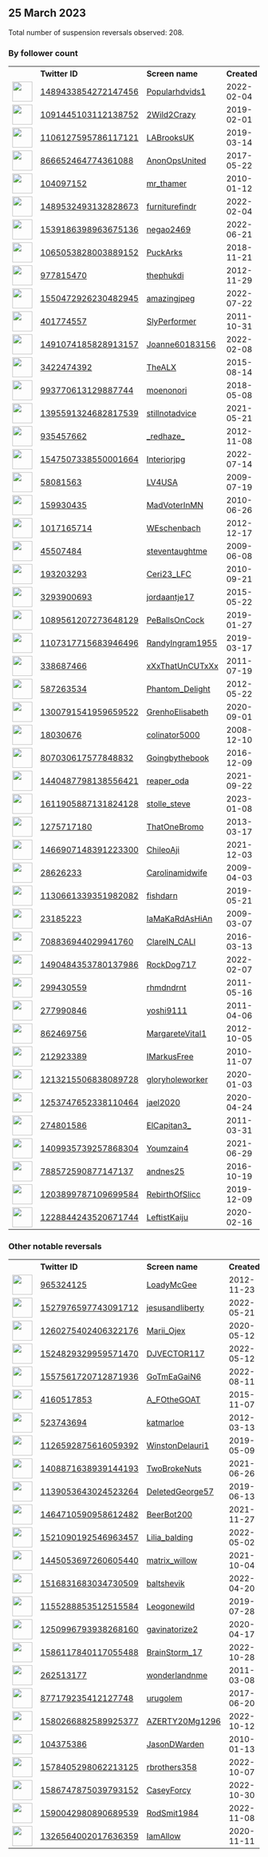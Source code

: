 
## 25 March 2023
Total number of suspension reversals observed: 208.

### By follower count
<table><tr><th></th><th align="left">Twitter ID</th><th align="left">Screen name</th>
<th align="left">Created</th><th align="left">Status</th><th align="left">Suspended</th><th align="left">Followers</th>
<tr><td><a href="https://pbs.twimg.com/profile_images/1663458856742309888/04-72H9e_normal.jpg"><img src="https://pbs.twimg.com/profile_images/1663458856742309888/04-72H9e_normal.jpg" width="40px" height="40px" align="center"/></a></td><td><a href="https://twitter.com/intent/user?user_id=1489433854272147456">1489433854272147456</a></td><td><a href="https://twitter.com/Popularhdvids1">Popularhdvids1</a></td><td>2022-02-04</td><td align="center"></td><td>2023-02-03</td><td>311945</td></tr>
<tr><td><a href="https://pbs.twimg.com/profile_images/1563410708125007872/VLMs5556_normal.jpg"><img src="https://pbs.twimg.com/profile_images/1563410708125007872/VLMs5556_normal.jpg" width="40px" height="40px" align="center"/></a></td><td><a href="https://twitter.com/intent/user?user_id=1091445103112138752">1091445103112138752</a></td><td><a href="https://twitter.com/2Wild2Crazy">2Wild2Crazy</a></td><td>2019-02-01</td><td align="center"></td><td>2023-01-27</td><td>265501</td></tr>
<tr><td><a href="https://pbs.twimg.com/profile_images/1638544368633085955/smRyyLZz_normal.jpg"><img src="https://pbs.twimg.com/profile_images/1638544368633085955/smRyyLZz_normal.jpg" width="40px" height="40px" align="center"/></a></td><td><a href="https://twitter.com/intent/user?user_id=1106127595786117121">1106127595786117121</a></td><td><a href="https://twitter.com/LABrooksUK">LABrooksUK</a></td><td>2019-03-14</td><td align="center"></td><td>2023-01-09</td><td>131993</td></tr>
<tr><td><a href="https://pbs.twimg.com/profile_images/1640922915225886720/qU925Bf3_normal.jpg"><img src="https://pbs.twimg.com/profile_images/1640922915225886720/qU925Bf3_normal.jpg" width="40px" height="40px" align="center"/></a></td><td><a href="https://twitter.com/intent/user?user_id=866652464774361088">866652464774361088</a></td><td><a href="https://twitter.com/AnonOpsUnited">AnonOpsUnited</a></td><td>2017-05-22</td><td align="center">🚫</td><td></td><td>75369</td></tr>
<tr><td><a href="https://pbs.twimg.com/profile_images/1519702312259923970/C_ju3Ej-_normal.jpg"><img src="https://pbs.twimg.com/profile_images/1519702312259923970/C_ju3Ej-_normal.jpg" width="40px" height="40px" align="center"/></a></td><td><a href="https://twitter.com/intent/user?user_id=104097152">104097152</a></td><td><a href="https://twitter.com/mr_thamer">mr_thamer</a></td><td>2010-01-12</td><td align="center"></td><td>2022-11-24</td><td>63042</td></tr>
<tr><td><a href="https://pbs.twimg.com/profile_images/1668403256119132162/OlXkwWil_normal.jpg"><img src="https://pbs.twimg.com/profile_images/1668403256119132162/OlXkwWil_normal.jpg" width="40px" height="40px" align="center"/></a></td><td><a href="https://twitter.com/intent/user?user_id=1489532493132828673">1489532493132828673</a></td><td><a href="https://twitter.com/furniturefindr">furniturefindr</a></td><td>2022-02-04</td><td align="center"></td><td>2022-03-11</td><td>54485</td></tr>
<tr><td><a href="https://pbs.twimg.com/profile_images/1638694471075352577/7x5KTfjb_normal.jpg"><img src="https://pbs.twimg.com/profile_images/1638694471075352577/7x5KTfjb_normal.jpg" width="40px" height="40px" align="center"/></a></td><td><a href="https://twitter.com/intent/user?user_id=1539186398963675136">1539186398963675136</a></td><td><a href="https://twitter.com/negao2469">negao2469</a></td><td>2022-06-21</td><td align="center">🔒</td><td>2023-03-03</td><td>27295</td></tr>
<tr><td><a href="https://pbs.twimg.com/profile_images/1515173772147494913/plAJChUL_normal.jpg"><img src="https://pbs.twimg.com/profile_images/1515173772147494913/plAJChUL_normal.jpg" width="40px" height="40px" align="center"/></a></td><td><a href="https://twitter.com/intent/user?user_id=1065053828003889152">1065053828003889152</a></td><td><a href="https://twitter.com/PuckArks">PuckArks</a></td><td>2018-11-21</td><td align="center">🚫</td><td>2022-06-29</td><td>23947</td></tr>
<tr><td><a href="https://pbs.twimg.com/profile_images/1452333958654533639/jK5ylg_Q_normal.jpg"><img src="https://pbs.twimg.com/profile_images/1452333958654533639/jK5ylg_Q_normal.jpg" width="40px" height="40px" align="center"/></a></td><td><a href="https://twitter.com/intent/user?user_id=977815470">977815470</a></td><td><a href="https://twitter.com/thephukdi">thephukdi</a></td><td>2012-11-29</td><td align="center"></td><td>2023-03-15</td><td>23153</td></tr>
<tr><td><a href="https://pbs.twimg.com/profile_images/1568678438185365505/rKakvut3_normal.jpg"><img src="https://pbs.twimg.com/profile_images/1568678438185365505/rKakvut3_normal.jpg" width="40px" height="40px" align="center"/></a></td><td><a href="https://twitter.com/intent/user?user_id=1550472926230482945">1550472926230482945</a></td><td><a href="https://twitter.com/amazingjpeg">amazingjpeg</a></td><td>2022-07-22</td><td align="center"></td><td>2022-09-16</td><td>18686</td></tr>
<tr><td><a href="https://pbs.twimg.com/profile_images/1659604622611300370/b8LqAq8W_normal.jpg"><img src="https://pbs.twimg.com/profile_images/1659604622611300370/b8LqAq8W_normal.jpg" width="40px" height="40px" align="center"/></a></td><td><a href="https://twitter.com/intent/user?user_id=401774557">401774557</a></td><td><a href="https://twitter.com/SlyPerformer">SlyPerformer</a></td><td>2011-10-31</td><td align="center">🚫</td><td>2023-03-22</td><td>15466</td></tr>
<tr><td><a href="https://pbs.twimg.com/profile_images/1491075031157420034/j6TImwhB_normal.jpg"><img src="https://pbs.twimg.com/profile_images/1491075031157420034/j6TImwhB_normal.jpg" width="40px" height="40px" align="center"/></a></td><td><a href="https://twitter.com/intent/user?user_id=1491074185828913157">1491074185828913157</a></td><td><a href="https://twitter.com/Joanne60183156">Joanne60183156</a></td><td>2022-02-08</td><td align="center"></td><td>2022-06-07</td><td>14584</td></tr>
<tr><td><a href="https://pbs.twimg.com/profile_images/977433954927161344/z6BS9F59_normal.jpg"><img src="https://pbs.twimg.com/profile_images/977433954927161344/z6BS9F59_normal.jpg" width="40px" height="40px" align="center"/></a></td><td><a href="https://twitter.com/intent/user?user_id=3422474392">3422474392</a></td><td><a href="https://twitter.com/TheALX">TheALX</a></td><td>2015-08-14</td><td align="center">🔒</td><td></td><td>14416</td></tr>
<tr><td><a href="https://pbs.twimg.com/profile_images/1264823539980480512/jk5-dbSg_normal.jpg"><img src="https://pbs.twimg.com/profile_images/1264823539980480512/jk5-dbSg_normal.jpg" width="40px" height="40px" align="center"/></a></td><td><a href="https://twitter.com/intent/user?user_id=993770613129887744">993770613129887744</a></td><td><a href="https://twitter.com/moenonori">moenonori</a></td><td>2018-05-08</td><td align="center"></td><td>2023-03-03</td><td>13314</td></tr>
<tr><td><a href="https://pbs.twimg.com/profile_images/1654088748831735809/7oE4hTRU_normal.jpg"><img src="https://pbs.twimg.com/profile_images/1654088748831735809/7oE4hTRU_normal.jpg" width="40px" height="40px" align="center"/></a></td><td><a href="https://twitter.com/intent/user?user_id=1395591324682817539">1395591324682817539</a></td><td><a href="https://twitter.com/stillnotadvice">stillnotadvice</a></td><td>2021-05-21</td><td align="center"></td><td>2023-03-22</td><td>13118</td></tr>
<tr><td><a href="https://pbs.twimg.com/profile_images/615975624188952576/M2L9hGNP_normal.jpg"><img src="https://pbs.twimg.com/profile_images/615975624188952576/M2L9hGNP_normal.jpg" width="40px" height="40px" align="center"/></a></td><td><a href="https://twitter.com/intent/user?user_id=935457662">935457662</a></td><td><a href="https://twitter.com/_redhaze_">_redhaze_</a></td><td>2012-11-08</td><td align="center"></td><td></td><td>12374</td></tr>
<tr><td><a href="https://pbs.twimg.com/profile_images/1547627588553568259/mUgIjQZe_normal.jpg"><img src="https://pbs.twimg.com/profile_images/1547627588553568259/mUgIjQZe_normal.jpg" width="40px" height="40px" align="center"/></a></td><td><a href="https://twitter.com/intent/user?user_id=1547507338550001664">1547507338550001664</a></td><td><a href="https://twitter.com/Interiorjpg">Interiorjpg</a></td><td>2022-07-14</td><td align="center"></td><td>2022-09-10</td><td>11651</td></tr>
<tr><td><a href="https://pbs.twimg.com/profile_images/1314235406972379137/R-x1gLK7_normal.jpg"><img src="https://pbs.twimg.com/profile_images/1314235406972379137/R-x1gLK7_normal.jpg" width="40px" height="40px" align="center"/></a></td><td><a href="https://twitter.com/intent/user?user_id=58081563">58081563</a></td><td><a href="https://twitter.com/LV4USA">LV4USA</a></td><td>2009-07-19</td><td align="center"></td><td></td><td>11281</td></tr>
<tr><td><a href="https://pbs.twimg.com/profile_images/940622291133706240/kV_jYyK7_normal.jpg"><img src="https://pbs.twimg.com/profile_images/940622291133706240/kV_jYyK7_normal.jpg" width="40px" height="40px" align="center"/></a></td><td><a href="https://twitter.com/intent/user?user_id=159930435">159930435</a></td><td><a href="https://twitter.com/MadVoterInMN">MadVoterInMN</a></td><td>2010-06-26</td><td align="center"></td><td></td><td>9053</td></tr>
<tr><td><a href="https://pbs.twimg.com/profile_images/1241871078940495873/NEMMKHrt_normal.jpg"><img src="https://pbs.twimg.com/profile_images/1241871078940495873/NEMMKHrt_normal.jpg" width="40px" height="40px" align="center"/></a></td><td><a href="https://twitter.com/intent/user?user_id=1017165714">1017165714</a></td><td><a href="https://twitter.com/WEschenbach">WEschenbach</a></td><td>2012-12-17</td><td align="center">🚫</td><td>2022-11-18</td><td>8984</td></tr>
<tr><td><a href="https://pbs.twimg.com/profile_images/1613333359341568003/Qu254u73_normal.jpg"><img src="https://pbs.twimg.com/profile_images/1613333359341568003/Qu254u73_normal.jpg" width="40px" height="40px" align="center"/></a></td><td><a href="https://twitter.com/intent/user?user_id=45507484">45507484</a></td><td><a href="https://twitter.com/steventaughtme">steventaughtme</a></td><td>2009-06-08</td><td align="center"></td><td>2023-03-02</td><td>8629</td></tr>
<tr><td><a href="https://pbs.twimg.com/profile_images/982332656573734914/TpkeX0GN_normal.jpg"><img src="https://pbs.twimg.com/profile_images/982332656573734914/TpkeX0GN_normal.jpg" width="40px" height="40px" align="center"/></a></td><td><a href="https://twitter.com/intent/user?user_id=193203293">193203293</a></td><td><a href="https://twitter.com/Ceri23_LFC">Ceri23_LFC</a></td><td>2010-09-21</td><td align="center"></td><td></td><td>4624</td></tr>
<tr><td><a href="https://pbs.twimg.com/profile_images/1643959464003764224/18V_UoXP_normal.jpg"><img src="https://pbs.twimg.com/profile_images/1643959464003764224/18V_UoXP_normal.jpg" width="40px" height="40px" align="center"/></a></td><td><a href="https://twitter.com/intent/user?user_id=3293900693">3293900693</a></td><td><a href="https://twitter.com/jordaantje17">jordaantje17</a></td><td>2015-05-22</td><td align="center"></td><td></td><td>4193</td></tr>
<tr><td><a href="https://pbs.twimg.com/profile_images/1640130545249050627/DFYONjhP_normal.jpg"><img src="https://pbs.twimg.com/profile_images/1640130545249050627/DFYONjhP_normal.jpg" width="40px" height="40px" align="center"/></a></td><td><a href="https://twitter.com/intent/user?user_id=1089561207273648129">1089561207273648129</a></td><td><a href="https://twitter.com/PeBallsOnCock">PeBallsOnCock</a></td><td>2019-01-27</td><td align="center"></td><td>2022-10-29</td><td>3991</td></tr>
<tr><td><a href="https://pbs.twimg.com/profile_images/1639340953784680451/ywEdyEK4_normal.jpg"><img src="https://pbs.twimg.com/profile_images/1639340953784680451/ywEdyEK4_normal.jpg" width="40px" height="40px" align="center"/></a></td><td><a href="https://twitter.com/intent/user?user_id=1107317715683946496">1107317715683946496</a></td><td><a href="https://twitter.com/RandyIngram1955">RandyIngram1955</a></td><td>2019-03-17</td><td align="center"></td><td></td><td>3702</td></tr>
<tr><td><a href="https://abs.twimg.com/sticky/default_profile_images/default_profile_normal.png"><img src="https://abs.twimg.com/sticky/default_profile_images/default_profile_normal.png" width="40px" height="40px" align="center"/></a></td><td><a href="https://twitter.com/intent/user?user_id=338687466">338687466</a></td><td><a href="https://twitter.com/xXxThatUnCUTxXx">xXxThatUnCUTxXx</a></td><td>2011-07-19</td><td align="center"></td><td>2023-02-08</td><td>3410</td></tr>
<tr><td><a href="https://pbs.twimg.com/profile_images/781751604013740033/H_QtuSZq_normal.jpg"><img src="https://pbs.twimg.com/profile_images/781751604013740033/H_QtuSZq_normal.jpg" width="40px" height="40px" align="center"/></a></td><td><a href="https://twitter.com/intent/user?user_id=587263534">587263534</a></td><td><a href="https://twitter.com/Phantom_Delight">Phantom_Delight</a></td><td>2012-05-22</td><td align="center"></td><td>2022-11-27</td><td>3306</td></tr>
<tr><td><a href="https://pbs.twimg.com/profile_images/1655768903308419072/wlFZw2jH_normal.jpg"><img src="https://pbs.twimg.com/profile_images/1655768903308419072/wlFZw2jH_normal.jpg" width="40px" height="40px" align="center"/></a></td><td><a href="https://twitter.com/intent/user?user_id=1300791541959659522">1300791541959659522</a></td><td><a href="https://twitter.com/GrenhoElisabeth">GrenhoElisabeth</a></td><td>2020-09-01</td><td align="center"></td><td>2022-11-07</td><td>3144</td></tr>
<tr><td><a href="https://pbs.twimg.com/profile_images/1354848252894404608/L5oiFPLg_normal.jpg"><img src="https://pbs.twimg.com/profile_images/1354848252894404608/L5oiFPLg_normal.jpg" width="40px" height="40px" align="center"/></a></td><td><a href="https://twitter.com/intent/user?user_id=18030676">18030676</a></td><td><a href="https://twitter.com/colinator5000">colinator5000</a></td><td>2008-12-10</td><td align="center"></td><td></td><td>3136</td></tr>
<tr><td><a href="https://pbs.twimg.com/profile_images/1642931762748702720/tEvUMjOS_normal.jpg"><img src="https://pbs.twimg.com/profile_images/1642931762748702720/tEvUMjOS_normal.jpg" width="40px" height="40px" align="center"/></a></td><td><a href="https://twitter.com/intent/user?user_id=807030617577848832">807030617577848832</a></td><td><a href="https://twitter.com/Goingbythebook">Goingbythebook</a></td><td>2016-12-09</td><td align="center"></td><td></td><td>2870</td></tr>
<tr><td><a href="https://pbs.twimg.com/profile_images/1440487929822924804/7KJ5uOFd_normal.png"><img src="https://pbs.twimg.com/profile_images/1440487929822924804/7KJ5uOFd_normal.png" width="40px" height="40px" align="center"/></a></td><td><a href="https://twitter.com/intent/user?user_id=1440487798138556421">1440487798138556421</a></td><td><a href="https://twitter.com/reaper_oda">reaper_oda</a></td><td>2021-09-22</td><td align="center"></td><td>2022-05-04</td><td>2802</td></tr>
<tr><td><a href="https://pbs.twimg.com/profile_images/1612255768803434500/qaCsOynO_normal.jpg"><img src="https://pbs.twimg.com/profile_images/1612255768803434500/qaCsOynO_normal.jpg" width="40px" height="40px" align="center"/></a></td><td><a href="https://twitter.com/intent/user?user_id=1611905887131824128">1611905887131824128</a></td><td><a href="https://twitter.com/stolle_steve">stolle_steve</a></td><td>2023-01-08</td><td align="center">🚫</td><td>2023-03-20</td><td>2441</td></tr>
<tr><td><a href="https://pbs.twimg.com/profile_images/1553210219718746112/R4qpzanL_normal.jpg"><img src="https://pbs.twimg.com/profile_images/1553210219718746112/R4qpzanL_normal.jpg" width="40px" height="40px" align="center"/></a></td><td><a href="https://twitter.com/intent/user?user_id=1275717180">1275717180</a></td><td><a href="https://twitter.com/ThatOneBromo">ThatOneBromo</a></td><td>2013-03-17</td><td align="center"></td><td>2023-02-04</td><td>2180</td></tr>
<tr><td><a href="https://pbs.twimg.com/profile_images/1663459452974923776/k0PL9N15_normal.jpg"><img src="https://pbs.twimg.com/profile_images/1663459452974923776/k0PL9N15_normal.jpg" width="40px" height="40px" align="center"/></a></td><td><a href="https://twitter.com/intent/user?user_id=1466907148391223300">1466907148391223300</a></td><td><a href="https://twitter.com/ChileoAji">ChileoAji</a></td><td>2021-12-03</td><td align="center"></td><td>2023-03-01</td><td>2063</td></tr>
<tr><td><a href="https://pbs.twimg.com/profile_images/1646514023406669824/aXx_lLmC_normal.jpg"><img src="https://pbs.twimg.com/profile_images/1646514023406669824/aXx_lLmC_normal.jpg" width="40px" height="40px" align="center"/></a></td><td><a href="https://twitter.com/intent/user?user_id=28626233">28626233</a></td><td><a href="https://twitter.com/Carolinamidwife">Carolinamidwife</a></td><td>2009-04-03</td><td align="center"></td><td></td><td>1869</td></tr>
<tr><td><a href="https://pbs.twimg.com/profile_images/1639313001143582740/k8vSFh2N_normal.jpg"><img src="https://pbs.twimg.com/profile_images/1639313001143582740/k8vSFh2N_normal.jpg" width="40px" height="40px" align="center"/></a></td><td><a href="https://twitter.com/intent/user?user_id=1130661339351982082">1130661339351982082</a></td><td><a href="https://twitter.com/fishdarn">fishdarn</a></td><td>2019-05-21</td><td align="center"></td><td></td><td>1821</td></tr>
<tr><td><a href="https://pbs.twimg.com/profile_images/1088542640025419777/qTrFiGyd_normal.jpg"><img src="https://pbs.twimg.com/profile_images/1088542640025419777/qTrFiGyd_normal.jpg" width="40px" height="40px" align="center"/></a></td><td><a href="https://twitter.com/intent/user?user_id=23185223">23185223</a></td><td><a href="https://twitter.com/IaMaKaRdAsHiAn">IaMaKaRdAsHiAn</a></td><td>2009-03-07</td><td align="center">🔒</td><td>2023-02-04</td><td>1814</td></tr>
<tr><td><a href="https://pbs.twimg.com/profile_images/872681341300506624/561ETL9i_normal.jpg"><img src="https://pbs.twimg.com/profile_images/872681341300506624/561ETL9i_normal.jpg" width="40px" height="40px" align="center"/></a></td><td><a href="https://twitter.com/intent/user?user_id=708836944029941760">708836944029941760</a></td><td><a href="https://twitter.com/ClareIN_CALI">ClareIN_CALI</a></td><td>2016-03-13</td><td align="center"></td><td>2022-07-23</td><td>1789</td></tr>
<tr><td><a href="https://pbs.twimg.com/profile_images/1490485602323685379/CuZiXPHy_normal.jpg"><img src="https://pbs.twimg.com/profile_images/1490485602323685379/CuZiXPHy_normal.jpg" width="40px" height="40px" align="center"/></a></td><td><a href="https://twitter.com/intent/user?user_id=1490484353780137986">1490484353780137986</a></td><td><a href="https://twitter.com/RockDog717">RockDog717</a></td><td>2022-02-07</td><td align="center"></td><td>2023-02-28</td><td>1661</td></tr>
<tr><td><a href="https://pbs.twimg.com/profile_images/1657196619861983232/03Po3oIm_normal.jpg"><img src="https://pbs.twimg.com/profile_images/1657196619861983232/03Po3oIm_normal.jpg" width="40px" height="40px" align="center"/></a></td><td><a href="https://twitter.com/intent/user?user_id=299430559">299430559</a></td><td><a href="https://twitter.com/rhmdndrnt">rhmdndrnt</a></td><td>2011-05-16</td><td align="center"></td><td>2022-11-08</td><td>1573</td></tr>
<tr><td><a href="https://pbs.twimg.com/profile_images/1651222357053259776/MJZmBNzj_normal.jpg"><img src="https://pbs.twimg.com/profile_images/1651222357053259776/MJZmBNzj_normal.jpg" width="40px" height="40px" align="center"/></a></td><td><a href="https://twitter.com/intent/user?user_id=277990846">277990846</a></td><td><a href="https://twitter.com/yoshi9111">yoshi9111</a></td><td>2011-04-06</td><td align="center"></td><td>2023-03-17</td><td>1560</td></tr>
<tr><td><a href="https://pbs.twimg.com/profile_images/1670229214220505089/x5oGz5fR_normal.jpg"><img src="https://pbs.twimg.com/profile_images/1670229214220505089/x5oGz5fR_normal.jpg" width="40px" height="40px" align="center"/></a></td><td><a href="https://twitter.com/intent/user?user_id=862469756">862469756</a></td><td><a href="https://twitter.com/MargareteVital1">MargareteVital1</a></td><td>2012-10-05</td><td align="center"></td><td>2022-06-28</td><td>1542</td></tr>
<tr><td><a href="https://pbs.twimg.com/profile_images/1670542268560809985/GgWrGY_C_normal.jpg"><img src="https://pbs.twimg.com/profile_images/1670542268560809985/GgWrGY_C_normal.jpg" width="40px" height="40px" align="center"/></a></td><td><a href="https://twitter.com/intent/user?user_id=212923389">212923389</a></td><td><a href="https://twitter.com/IMarkusFree">IMarkusFree</a></td><td>2010-11-07</td><td align="center"></td><td></td><td>1536</td></tr>
<tr><td><a href="https://pbs.twimg.com/profile_images/1672245012296286215/xmolip7i_normal.jpg"><img src="https://pbs.twimg.com/profile_images/1672245012296286215/xmolip7i_normal.jpg" width="40px" height="40px" align="center"/></a></td><td><a href="https://twitter.com/intent/user?user_id=1213215506838089728">1213215506838089728</a></td><td><a href="https://twitter.com/gloryholeworker">gloryholeworker</a></td><td>2020-01-03</td><td align="center"></td><td>2022-08-04</td><td>1483</td></tr>
<tr><td><a href="https://pbs.twimg.com/profile_images/1347344601976340487/dokiGEXc_normal.jpg"><img src="https://pbs.twimg.com/profile_images/1347344601976340487/dokiGEXc_normal.jpg" width="40px" height="40px" align="center"/></a></td><td><a href="https://twitter.com/intent/user?user_id=1253747652338110464">1253747652338110464</a></td><td><a href="https://twitter.com/jael2020">jael2020</a></td><td>2020-04-24</td><td align="center"></td><td></td><td>1468</td></tr>
<tr><td><a href="https://pbs.twimg.com/profile_images/1639607253517910018/AO7d9kjK_normal.jpg"><img src="https://pbs.twimg.com/profile_images/1639607253517910018/AO7d9kjK_normal.jpg" width="40px" height="40px" align="center"/></a></td><td><a href="https://twitter.com/intent/user?user_id=274801586">274801586</a></td><td><a href="https://twitter.com/ElCapitan3_">ElCapitan3_</a></td><td>2011-03-31</td><td align="center"></td><td></td><td>1423</td></tr>
<tr><td><a href="https://pbs.twimg.com/profile_images/1434974614661259268/YAYr0gWC_normal.jpg"><img src="https://pbs.twimg.com/profile_images/1434974614661259268/YAYr0gWC_normal.jpg" width="40px" height="40px" align="center"/></a></td><td><a href="https://twitter.com/intent/user?user_id=1409935739257868304">1409935739257868304</a></td><td><a href="https://twitter.com/Youmzain4">Youmzain4</a></td><td>2021-06-29</td><td align="center"></td><td></td><td>1423</td></tr>
<tr><td><a href="https://pbs.twimg.com/profile_images/1196865271790743553/5niTYIrP_normal.jpg"><img src="https://pbs.twimg.com/profile_images/1196865271790743553/5niTYIrP_normal.jpg" width="40px" height="40px" align="center"/></a></td><td><a href="https://twitter.com/intent/user?user_id=788572590877147137">788572590877147137</a></td><td><a href="https://twitter.com/andnes25">andnes25</a></td><td>2016-10-19</td><td align="center"></td><td></td><td>1415</td></tr>
<tr><td><a href="https://pbs.twimg.com/profile_images/1639449308385746945/UXM4E9bz_normal.jpg"><img src="https://pbs.twimg.com/profile_images/1639449308385746945/UXM4E9bz_normal.jpg" width="40px" height="40px" align="center"/></a></td><td><a href="https://twitter.com/intent/user?user_id=1203899787109699584">1203899787109699584</a></td><td><a href="https://twitter.com/RebirthOfSlicc">RebirthOfSlicc</a></td><td>2019-12-09</td><td align="center"></td><td></td><td>1386</td></tr>
<tr><td><a href="https://pbs.twimg.com/profile_images/1323384195138215936/uhwv2B-V_normal.jpg"><img src="https://pbs.twimg.com/profile_images/1323384195138215936/uhwv2B-V_normal.jpg" width="40px" height="40px" align="center"/></a></td><td><a href="https://twitter.com/intent/user?user_id=1228844243520671744">1228844243520671744</a></td><td><a href="https://twitter.com/LeftistKaiju">LeftistKaiju</a></td><td>2020-02-16</td><td align="center"></td><td></td><td>1341</td></tr>
</table>

### Other notable reversals
<table><tr><th></th><th align="left">Twitter ID</th><th align="left">Screen name</th>
<th align="left">Created</th><th align="left">Status</th><th align="left">Suspended</th><th align="left">Followers</th>
<tr><td><a href="https://pbs.twimg.com/profile_images/1656769516855230464/hepY7veF_normal.jpg"><img src="https://pbs.twimg.com/profile_images/1656769516855230464/hepY7veF_normal.jpg" width="40px" height="40px" align="center"/></a></td><td><a href="https://twitter.com/intent/user?user_id=965324125">965324125</a></td><td><a href="https://twitter.com/LoadyMcGee">LoadyMcGee</a></td><td>2012-11-23</td><td align="center"></td><td>2022-11-23</td><td>824</td></tr>
<tr><td><a href="https://pbs.twimg.com/profile_images/1556401624301637632/HIprp7ZS_normal.jpg"><img src="https://pbs.twimg.com/profile_images/1556401624301637632/HIprp7ZS_normal.jpg" width="40px" height="40px" align="center"/></a></td><td><a href="https://twitter.com/intent/user?user_id=1527976597743091712">1527976597743091712</a></td><td><a href="https://twitter.com/jesusandliberty">jesusandliberty</a></td><td>2022-05-21</td><td align="center"></td><td>2023-02-18</td><td>268</td></tr>
<tr><td><a href="https://pbs.twimg.com/profile_images/1639402296869109763/DnrGEuBF_normal.jpg"><img src="https://pbs.twimg.com/profile_images/1639402296869109763/DnrGEuBF_normal.jpg" width="40px" height="40px" align="center"/></a></td><td><a href="https://twitter.com/intent/user?user_id=1260275402406322176">1260275402406322176</a></td><td><a href="https://twitter.com/Marii_Ojex">Marii_Ojex</a></td><td>2020-05-12</td><td align="center"></td><td>2023-01-28</td><td>836</td></tr>
<tr><td><a href="https://pbs.twimg.com/profile_images/1528851076304322560/R33Az368_normal.jpg"><img src="https://pbs.twimg.com/profile_images/1528851076304322560/R33Az368_normal.jpg" width="40px" height="40px" align="center"/></a></td><td><a href="https://twitter.com/intent/user?user_id=1524829329959571470">1524829329959571470</a></td><td><a href="https://twitter.com/DJVECTOR117">DJVECTOR117</a></td><td>2022-05-12</td><td align="center"></td><td>2022-11-18</td><td>646</td></tr>
<tr><td><a href="https://pbs.twimg.com/profile_images/1586114713359990785/ckFnY8lM_normal.jpg"><img src="https://pbs.twimg.com/profile_images/1586114713359990785/ckFnY8lM_normal.jpg" width="40px" height="40px" align="center"/></a></td><td><a href="https://twitter.com/intent/user?user_id=1557561720712871936">1557561720712871936</a></td><td><a href="https://twitter.com/GoTmEaGaiN6">GoTmEaGaiN6</a></td><td>2022-08-11</td><td align="center"></td><td>2023-03-08</td><td>0</td></tr>
<tr><td><a href="https://pbs.twimg.com/profile_images/1639460040267517953/Fz8qE5Nx_normal.jpg"><img src="https://pbs.twimg.com/profile_images/1639460040267517953/Fz8qE5Nx_normal.jpg" width="40px" height="40px" align="center"/></a></td><td><a href="https://twitter.com/intent/user?user_id=4160517853">4160517853</a></td><td><a href="https://twitter.com/A_FOtheGOAT">A_FOtheGOAT</a></td><td>2015-11-07</td><td align="center"></td><td>2022-11-08</td><td>942</td></tr>
<tr><td><a href="https://pbs.twimg.com/profile_images/1656061331831918592/t_BDRd9w_normal.jpg"><img src="https://pbs.twimg.com/profile_images/1656061331831918592/t_BDRd9w_normal.jpg" width="40px" height="40px" align="center"/></a></td><td><a href="https://twitter.com/intent/user?user_id=523743694">523743694</a></td><td><a href="https://twitter.com/katmarloe">katmarloe</a></td><td>2012-03-13</td><td align="center"></td><td>2022-12-17</td><td>56</td></tr>
<tr><td><a href="https://pbs.twimg.com/profile_images/1419435424754192385/GHltv6e8_normal.jpg"><img src="https://pbs.twimg.com/profile_images/1419435424754192385/GHltv6e8_normal.jpg" width="40px" height="40px" align="center"/></a></td><td><a href="https://twitter.com/intent/user?user_id=1126592875616059392">1126592875616059392</a></td><td><a href="https://twitter.com/WinstonDelauri1">WinstonDelauri1</a></td><td>2019-05-09</td><td align="center">👋</td><td>2023-03-18</td><td>663</td></tr>
<tr><td><a href="https://pbs.twimg.com/profile_images/1645603274614079490/vBzSf7LH_normal.jpg"><img src="https://pbs.twimg.com/profile_images/1645603274614079490/vBzSf7LH_normal.jpg" width="40px" height="40px" align="center"/></a></td><td><a href="https://twitter.com/intent/user?user_id=1408871638939144193">1408871638939144193</a></td><td><a href="https://twitter.com/TwoBrokeNuts">TwoBrokeNuts</a></td><td>2021-06-26</td><td align="center"></td><td>2022-12-02</td><td>122</td></tr>
<tr><td><a href="https://pbs.twimg.com/profile_images/1139053978455617537/qnR63dDV_normal.jpg"><img src="https://pbs.twimg.com/profile_images/1139053978455617537/qnR63dDV_normal.jpg" width="40px" height="40px" align="center"/></a></td><td><a href="https://twitter.com/intent/user?user_id=1139053643024523264">1139053643024523264</a></td><td><a href="https://twitter.com/DeletedGeorge57">DeletedGeorge57</a></td><td>2019-06-13</td><td align="center"></td><td>2022-12-14</td><td>147</td></tr>
<tr><td><a href="https://pbs.twimg.com/profile_images/1464748307893346312/nirFaufE_normal.jpg"><img src="https://pbs.twimg.com/profile_images/1464748307893346312/nirFaufE_normal.jpg" width="40px" height="40px" align="center"/></a></td><td><a href="https://twitter.com/intent/user?user_id=1464710590958612482">1464710590958612482</a></td><td><a href="https://twitter.com/BeerBot200">BeerBot200</a></td><td>2021-11-27</td><td align="center"></td><td>2022-11-24</td><td>341</td></tr>
<tr><td><a href="https://pbs.twimg.com/profile_images/1570890939547148288/8LSxCJfM_normal.jpg"><img src="https://pbs.twimg.com/profile_images/1570890939547148288/8LSxCJfM_normal.jpg" width="40px" height="40px" align="center"/></a></td><td><a href="https://twitter.com/intent/user?user_id=1521090192546963457">1521090192546963457</a></td><td><a href="https://twitter.com/Lilia_balding">Lilia_balding</a></td><td>2022-05-02</td><td align="center"></td><td>2022-11-22</td><td>1195</td></tr>
<tr><td><a href="https://pbs.twimg.com/profile_images/1666536252387016704/eHY9t6f4_normal.jpg"><img src="https://pbs.twimg.com/profile_images/1666536252387016704/eHY9t6f4_normal.jpg" width="40px" height="40px" align="center"/></a></td><td><a href="https://twitter.com/intent/user?user_id=1445053697260605440">1445053697260605440</a></td><td><a href="https://twitter.com/matrix_willow">matrix_willow</a></td><td>2021-10-04</td><td align="center"></td><td>2022-07-09</td><td>25</td></tr>
<tr><td><a href="https://pbs.twimg.com/profile_images/1542720090436665347/GY9xgqGt_normal.jpg"><img src="https://pbs.twimg.com/profile_images/1542720090436665347/GY9xgqGt_normal.jpg" width="40px" height="40px" align="center"/></a></td><td><a href="https://twitter.com/intent/user?user_id=1516831683034730509">1516831683034730509</a></td><td><a href="https://twitter.com/baltshevik">baltshevik</a></td><td>2022-04-20</td><td align="center"></td><td>2022-09-17</td><td>1056</td></tr>
<tr><td><a href="https://pbs.twimg.com/profile_images/1417617439257370626/0JiRaL-8_normal.jpg"><img src="https://pbs.twimg.com/profile_images/1417617439257370626/0JiRaL-8_normal.jpg" width="40px" height="40px" align="center"/></a></td><td><a href="https://twitter.com/intent/user?user_id=1155288853512515584">1155288853512515584</a></td><td><a href="https://twitter.com/Leogonewild">Leogonewild</a></td><td>2019-07-28</td><td align="center">👋</td><td>2023-02-02</td><td>182</td></tr>
<tr><td><a href="https://pbs.twimg.com/profile_images/1597455915732680705/dGNsMeWU_normal.jpg"><img src="https://pbs.twimg.com/profile_images/1597455915732680705/dGNsMeWU_normal.jpg" width="40px" height="40px" align="center"/></a></td><td><a href="https://twitter.com/intent/user?user_id=1250996793938268160">1250996793938268160</a></td><td><a href="https://twitter.com/gavinatorize2">gavinatorize2</a></td><td>2020-04-17</td><td align="center">🚫</td><td>2023-03-09</td><td>995</td></tr>
<tr><td><a href="https://pbs.twimg.com/profile_images/1586118152047427585/vke3C0it_normal.jpg"><img src="https://pbs.twimg.com/profile_images/1586118152047427585/vke3C0it_normal.jpg" width="40px" height="40px" align="center"/></a></td><td><a href="https://twitter.com/intent/user?user_id=1586117840117055488">1586117840117055488</a></td><td><a href="https://twitter.com/BrainStorm_17">BrainStorm_17</a></td><td>2022-10-28</td><td align="center"></td><td>2022-12-05</td><td>332</td></tr>
<tr><td><a href="https://pbs.twimg.com/profile_images/1628882975235665921/VH_R3ryX_normal.jpg"><img src="https://pbs.twimg.com/profile_images/1628882975235665921/VH_R3ryX_normal.jpg" width="40px" height="40px" align="center"/></a></td><td><a href="https://twitter.com/intent/user?user_id=262513177">262513177</a></td><td><a href="https://twitter.com/wonderlandnme">wonderlandnme</a></td><td>2011-03-08</td><td align="center"></td><td>2023-03-05</td><td>49</td></tr>
<tr><td><a href="https://pbs.twimg.com/profile_images/1243690481177055232/VXhki3EC_normal.jpg"><img src="https://pbs.twimg.com/profile_images/1243690481177055232/VXhki3EC_normal.jpg" width="40px" height="40px" align="center"/></a></td><td><a href="https://twitter.com/intent/user?user_id=877179235412127748">877179235412127748</a></td><td><a href="https://twitter.com/urugolem">urugolem</a></td><td>2017-06-20</td><td align="center"></td><td>2022-07-26</td><td>140</td></tr>
<tr><td><a href="https://pbs.twimg.com/profile_images/1655667764684627968/wcQzc5WX_normal.jpg"><img src="https://pbs.twimg.com/profile_images/1655667764684627968/wcQzc5WX_normal.jpg" width="40px" height="40px" align="center"/></a></td><td><a href="https://twitter.com/intent/user?user_id=1580266882589925377">1580266882589925377</a></td><td><a href="https://twitter.com/AZERTY20Mg1296">AZERTY20Mg1296</a></td><td>2022-10-12</td><td align="center"></td><td>2023-03-17</td><td>18</td></tr>
<tr><td><a href="https://pbs.twimg.com/profile_images/1206792831823691776/3FqzI1o7_normal.jpg"><img src="https://pbs.twimg.com/profile_images/1206792831823691776/3FqzI1o7_normal.jpg" width="40px" height="40px" align="center"/></a></td><td><a href="https://twitter.com/intent/user?user_id=104375386">104375386</a></td><td><a href="https://twitter.com/JasonDWarden">JasonDWarden</a></td><td>2010-01-13</td><td align="center"></td><td>2023-03-15</td><td>453</td></tr>
<tr><td><a href="https://pbs.twimg.com/profile_images/1593314036120158208/GzFfsGY8_normal.jpg"><img src="https://pbs.twimg.com/profile_images/1593314036120158208/GzFfsGY8_normal.jpg" width="40px" height="40px" align="center"/></a></td><td><a href="https://twitter.com/intent/user?user_id=1578405298062213125">1578405298062213125</a></td><td><a href="https://twitter.com/rbrothers358">rbrothers358</a></td><td>2022-10-07</td><td align="center"></td><td>2023-03-20</td><td>364</td></tr>
<tr><td><a href="https://pbs.twimg.com/profile_images/1587117135792590849/FaZSZyOt_normal.jpg"><img src="https://pbs.twimg.com/profile_images/1587117135792590849/FaZSZyOt_normal.jpg" width="40px" height="40px" align="center"/></a></td><td><a href="https://twitter.com/intent/user?user_id=1586747875039793152">1586747875039793152</a></td><td><a href="https://twitter.com/CaseyForcy">CaseyForcy</a></td><td>2022-10-30</td><td align="center">🚫</td><td>2022-12-10</td><td>660</td></tr>
<tr><td><a href="https://pbs.twimg.com/profile_images/1650631123515453441/1fVnZH35_normal.jpg"><img src="https://pbs.twimg.com/profile_images/1650631123515453441/1fVnZH35_normal.jpg" width="40px" height="40px" align="center"/></a></td><td><a href="https://twitter.com/intent/user?user_id=1590042980890689539">1590042980890689539</a></td><td><a href="https://twitter.com/RodSmit1984">RodSmit1984</a></td><td>2022-11-08</td><td align="center"></td><td>2022-11-30</td><td>12</td></tr>
<tr><td><a href="https://pbs.twimg.com/profile_images/1627735281356144641/NQpjsp83_normal.jpg"><img src="https://pbs.twimg.com/profile_images/1627735281356144641/NQpjsp83_normal.jpg" width="40px" height="40px" align="center"/></a></td><td><a href="https://twitter.com/intent/user?user_id=1326564002017636359">1326564002017636359</a></td><td><a href="https://twitter.com/IamAllow">IamAllow</a></td><td>2020-11-11</td><td align="center"></td><td>2023-03-09</td><td>296</td></tr>
</table>
